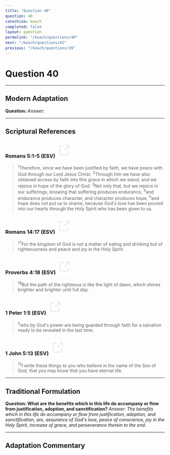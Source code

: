 ```yaml
---
title: "Question 40"
question: 40
catechism: keach
completed: false
layout: question
permalink: "/keach/questions/40"
next: "/keach/questions/41"
previous: "/keach/questions/39"
---
```

# Question 40
---
## Modern Adaptation
<strong>
    Question:
</strong>

<em>
    Answer:
</em>

---
## Scriptural References
### Romans 5:1-5 (ESV) <a href="https://biblegateway.com/passage/?search=Romans+5%3A1-5&version=ESV"><img src="/assets/svg/link.svg"/></a>
> <sup>1</sup>Therefore, since we have been justified by faith, we have peace with God through our Lord Jesus Christ.
> <sup>2</sup>Through him we have also obtained access by faith into this grace in which we stand, and we rejoice in hope of the glory of God.
> <sup>3</sup>Not only that, but we rejoice in our sufferings, knowing that suffering produces endurance,
> <sup>4</sup>and endurance produces character, and character produces hope,
> <sup>5</sup>and hope does not put us to shame, because God's love has been poured into our hearts through the Holy Spirit who has been given to us.

### Romans 14:17 (ESV) <a href="https://biblegateway.com/passage/?search=Romans+14%3A17&version=ESV"><img src="/assets/svg/link.svg"/></a>
> <sup>17</sup>For the kingdom of God is not a matter of eating and drinking but of righteousness and peace and joy in the Holy Spirit.

### Proverbs 4:18 (ESV) <a href="https://biblegateway.com/passage/?search=Proverbs+4%3A18&version=ESV"><img src="/assets/svg/link.svg"/></a>
> <sup>18</sup>But the path of the righteous is like the light of dawn, which shines brighter and brighter until full day.

### 1 Peter 1:5 (ESV) <a href="https://biblegateway.com/passage/?search=1+Peter+1%3A5&version=ESV"><img src="/assets/svg/link.svg"/></a>
> <sup>5</sup>who by God's power are being guarded through faith for a salvation ready to be revealed in the last time.

### 1 John 5:13 (ESV) <a href="https://biblegateway.com/passage/?search=1+John+5%3A13&version=ESV"><img src="/assets/svg/link.svg"/></a>
> <sup>13</sup>I write these things to you who believe in the name of the Son of God, that you may know that you have eternal life.

---
## Traditional Formulation
<strong>
    Question: What are the benefits which in this life do accompany or flow from justification, adoption, and sanctification?
</strong>

<em>
    Answer: The benefits which in this life do accompany or flow from justification, adoption, and sanctification, are, assurance of God's love, peace of conscience, joy in the Holy Spirit, increase of grace, and perseverance therein to the end.
</em>

---
## Adaptation Commentary
